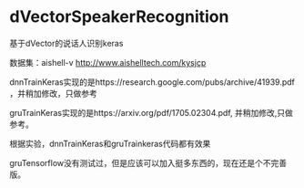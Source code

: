 # dVectorSpeakerRecognition
基于dVector的说话人识别keras

数据集：aishell-v http://www.aishelltech.com/kysjcp

dnnTrainKeras实现的是https://research.google.com/pubs/archive/41939.pdf ，并稍加修改，只做参考

gruTrainKeras实现的是https://arxiv.org/pdf/1705.02304.pdf, 并稍加修改,只做参考。

根据实验，dnnTrainKeras和gruTrainkeras代码都有效果


gruTensorflow没有测试过，但是应该可以加入挺多东西的，现在还是个不完善版。
